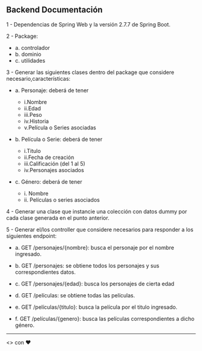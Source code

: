 ## Backend Documentación

1 - Dependencias de Spring Web y la versión 2.7.7 de Spring Boot.

2 - Package:
  
  - a. controlador
  - b. dominio
  - c. utilidades

3 - Generar las siguientes clases dentro del package que considere necesario,características:

  - a.  Personaje: deberá de tener
    - i.Nombre
    - ii.Edad
    - iii.Peso
    - iv.Historia
    - v.Película o Series asociadas
  
  - b. Película o Serie: deberá de tener
      - i.Titulo
      - ii.Fecha de creación
      - iii.Calificación (del 1 al 5)
      - iv.Personajes asociados

  - c. Género: deberá de tener
      - i. Nombre
      - ii. Películas o series asociados

4 - Generar una clase que instancie una colección con datos dummy por cada clase generada en el punto anterior.

5 - Generar el/los controller que considere necesarios para responder a los siguientes endpoint:

  - a. GET /personajes/{nombre}: busca el personaje por el nombre ingresado.

  - b. GET /personajes: se obtiene todos los personajes y sus correspondientes datos.
  
  - c. GET /personajes/{edad}: busca los personajes de cierta edad
  
  - d. GET /películas: se obtiene todas las películas.

  - e. GET /películas/{titulo}: busca la película por el titulo ingresado.

  - f. GET /películas/{genero}: busca las películas correspondientes a dicho género.




---

<> con ❤️ 
